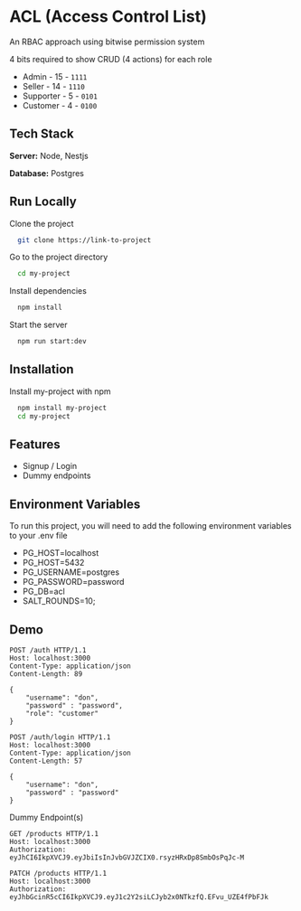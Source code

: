 # ACL (Access Control List)

An RBAC approach using bitwise permission system

4 bits required to show CRUD (4 actions) for each role

- Admin - 15 - `1111`
- Seller - 14 - `1110`
- Supporter - 5 - `0101`
- Customer - 4 - `0100`

## Tech Stack

**Server:** Node, Nestjs

**Database:** Postgres

## Run Locally

Clone the project

```bash
  git clone https://link-to-project
```

Go to the project directory

```bash
  cd my-project
```

Install dependencies

```bash
  npm install
```

Start the server

```bash
  npm run start:dev
```

## Installation

Install my-project with npm

```bash
  npm install my-project
  cd my-project
```

## Features

- Signup / Login
- Dummy endpoints

## Environment Variables

To run this project, you will need to add the following environment variables to your .env file

- PG_HOST=localhost
- PG_HOST=5432
- PG_USERNAME=postgres
- PG_PASSWORD=password
- PG_DB=acl
- SALT_ROUNDS=10;

## Demo

```
POST /auth HTTP/1.1
Host: localhost:3000
Content-Type: application/json
Content-Length: 89

{
    "username": "don",
    "password" : "password",
    "role": "customer"
}

```

```
POST /auth/login HTTP/1.1
Host: localhost:3000
Content-Type: application/json
Content-Length: 57

{
    "username": "don",
    "password" : "password"
}
```

Dummy Endpoint(s)

```
GET /products HTTP/1.1
Host: localhost:3000
Authorization: eyJhCI6IkpXVCJ9.eyJbiIsInJvbGVJZCIX0.rsyzHRxDp8SmbOsPqJc-M
```

```
PATCH /products HTTP/1.1
Host: localhost:3000
Authorization: eyJhbGcinR5cCI6IkpXVCJ9.eyJ1c2Y2siLCJyb2x0NTkzfQ.EFvu_UZE4fPbFJk
```
